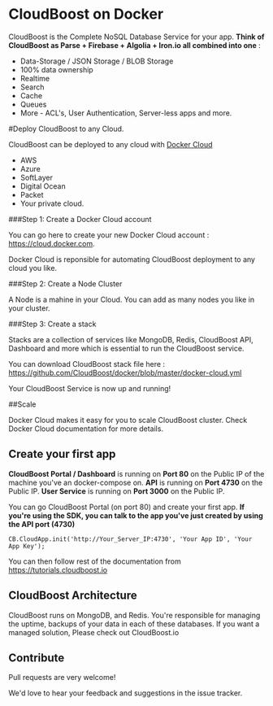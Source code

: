 # CloudBoost on Docker

CloudBoost is the Complete NoSQL Database Service for your app. **Think of CloudBoost as Parse + Firebase + Algolia + Iron.io all combined into one** :
 - Data-Storage / JSON Storage / BLOB Storage
 - 100% data ownership
 - Realtime 
 - Search
 - Cache
 - Queues
 - More - ACL's, User Authentication, Server-less apps and more. 
 

#Deploy CloudBoost to any Cloud. 
 
CloudBoost can be deployed to any cloud with [Docker Cloud](https://cloud.docker.com)
 
- AWS
- Azure
- SoftLayer
- Digital Ocean 
- Packet
- Your private cloud. 
 
###Step 1: Create a Docker Cloud account 

You can go here to create your new Docker Cloud account : https://cloud.docker.com. 

Docker Cloud is reponsible for automating CloudBoost deployment to any cloud you like. 

###Step 2: Create a Node Cluster

A Node is a mahine in your Cloud. You can add as many nodes you like in your cluster. 

###Step 3: Create a stack

Stacks are a collection of services like MongoDB, Redis, CloudBoost API, Dashboard and more which is essential to run the CloudBoost service. 

You can download CloudBoost stack file here : https://github.com/CloudBoost/docker/blob/master/docker-cloud.yml

Your CloudBoost Service is now up and running! 

##Scale

Docker Cloud makes it easy for you to scale CloudBoost cluster. Check Docker Cloud documentation for more details. 


## Create your first app

**CloudBoost Portal / Dashboard** is running on **Port 80** on the Public IP of the machine you've an docker-compose on. 
**API** is running on **Port 4730** on the Public IP.
**User Service** is running on **Port 3000** on the Public IP.

You can go CloudBoost Portal (on port 80) and create your first app. **If you're using the SDK, you can talk to the app you've just created by using the API port (4730)**

`CB.CloudApp.init('http://Your_Server_IP:4730', 'Your App ID', 'Your App Key');`

You can then follow rest of the documentation from https://tutorials.cloudboost.io

## CloudBoost Architecture

CloudBoost runs on MongoDB, and Redis. You're responsible for managing the uptime, backups of your data in each of these databases. If you want a managed solution, Please check out CloudBoost.io

## Contribute

Pull requests are very welcome!

We'd love to hear your feedback and suggestions in the issue tracker. 



